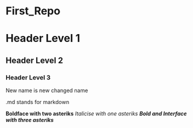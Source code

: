 # First_Repo

# Header Level 1
## Header Level 2
### Header Level 3

New name is new changed name

.md stands for markdown

**Boldface with two asteriks**
*Italicise with one asteriks*
***Bold and Interface with three asteriks***

